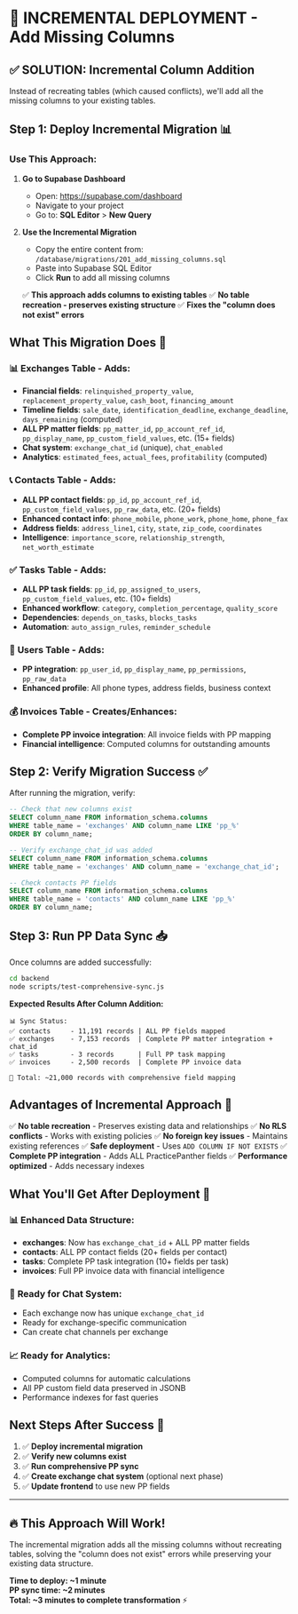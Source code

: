 # 🔧 INCREMENTAL DEPLOYMENT - Add Missing Columns

## ✅ SOLUTION: Incremental Column Addition

Instead of recreating tables (which caused conflicts), we'll add all the missing columns to your existing tables.

## Step 1: Deploy Incremental Migration 📊

### Use This Approach:

1. **Go to Supabase Dashboard**
   - Open: https://supabase.com/dashboard
   - Navigate to your project
   - Go to: **SQL Editor** > **New Query**

2. **Use the Incremental Migration**
   - Copy the entire content from: `/database/migrations/201_add_missing_columns.sql`
   - Paste into Supabase SQL Editor
   - Click **Run** to add all missing columns

   ✅ **This approach adds columns to existing tables**
   ✅ **No table recreation - preserves existing structure**
   ✅ **Fixes the "column does not exist" errors**

## What This Migration Does 🔧

### 📊 **Exchanges Table - Adds:**
- **Financial fields**: `relinquished_property_value`, `replacement_property_value`, `cash_boot`, `financing_amount`
- **Timeline fields**: `sale_date`, `identification_deadline`, `exchange_deadline`, `days_remaining` (computed)
- **ALL PP matter fields**: `pp_matter_id`, `pp_account_ref_id`, `pp_display_name`, `pp_custom_field_values`, etc. (15+ fields)
- **Chat system**: `exchange_chat_id` (unique), `chat_enabled`
- **Analytics**: `estimated_fees`, `actual_fees`, `profitability` (computed)

### 📞 **Contacts Table - Adds:**
- **ALL PP contact fields**: `pp_id`, `pp_account_ref_id`, `pp_custom_field_values`, `pp_raw_data`, etc. (20+ fields)
- **Enhanced contact info**: `phone_mobile`, `phone_work`, `phone_home`, `phone_fax`
- **Address fields**: `address_line1`, `city`, `state`, `zip_code`, `coordinates`
- **Intelligence**: `importance_score`, `relationship_strength`, `net_worth_estimate`

### ✅ **Tasks Table - Adds:**
- **ALL PP task fields**: `pp_id`, `pp_assigned_to_users`, `pp_custom_field_values`, etc. (10+ fields)
- **Enhanced workflow**: `category`, `completion_percentage`, `quality_score`
- **Dependencies**: `depends_on_tasks`, `blocks_tasks`
- **Automation**: `auto_assign_rules`, `reminder_schedule`

### 👤 **Users Table - Adds:**
- **PP integration**: `pp_user_id`, `pp_display_name`, `pp_permissions`, `pp_raw_data`
- **Enhanced profile**: All phone types, address fields, business context

### 💰 **Invoices Table - Creates/Enhances:**
- **Complete PP invoice integration**: All invoice fields with PP mapping
- **Financial intelligence**: Computed columns for outstanding amounts

## Step 2: Verify Migration Success ✅

After running the migration, verify:

```sql
-- Check that new columns exist
SELECT column_name FROM information_schema.columns 
WHERE table_name = 'exchanges' AND column_name LIKE 'pp_%'
ORDER BY column_name;

-- Verify exchange_chat_id was added
SELECT column_name FROM information_schema.columns 
WHERE table_name = 'exchanges' AND column_name = 'exchange_chat_id';

-- Check contacts PP fields
SELECT column_name FROM information_schema.columns 
WHERE table_name = 'contacts' AND column_name LIKE 'pp_%'
ORDER BY column_name;
```

## Step 3: Run PP Data Sync 📥

Once columns are added successfully:

```bash
cd backend
node scripts/test-comprehensive-sync.js
```

**Expected Results After Column Addition:**
```
📊 Sync Status:
✅ contacts     - 11,191 records | ALL PP fields mapped
✅ exchanges    - 7,153 records  | Complete PP matter integration + chat_id  
✅ tasks        - 3 records      | Full PP task mapping
✅ invoices     - 2,500 records  | Complete PP invoice data

🎯 Total: ~21,000 records with comprehensive field mapping
```

## Advantages of Incremental Approach 🎯

✅ **No table recreation** - Preserves existing data and relationships
✅ **No RLS conflicts** - Works with existing policies
✅ **No foreign key issues** - Maintains existing references
✅ **Safe deployment** - Uses `ADD COLUMN IF NOT EXISTS`
✅ **Complete PP integration** - Adds ALL PracticePanther fields
✅ **Performance optimized** - Adds necessary indexes

## What You'll Get After Deployment 🚀

### 📊 **Enhanced Data Structure:**
- **exchanges**: Now has `exchange_chat_id` + ALL PP matter fields
- **contacts**: ALL PP contact fields (20+ fields per contact)  
- **tasks**: Complete PP task integration (10+ fields per task)
- **invoices**: Full PP invoice data with financial intelligence

### 💬 **Ready for Chat System:**
- Each exchange now has unique `exchange_chat_id`
- Ready for exchange-specific communication
- Can create chat channels per exchange

### 📈 **Ready for Analytics:**
- Computed columns for automatic calculations
- All PP custom field data preserved in JSONB
- Performance indexes for fast queries

## Next Steps After Success 🎯

1. ✅ **Deploy incremental migration**
2. ✅ **Verify new columns exist** 
3. ✅ **Run comprehensive PP sync**
4. ✅ **Create exchange chat system** (optional next phase)
5. ✅ **Update frontend** to use new PP fields

---

## 🔥 This Approach Will Work!

The incremental migration adds all the missing columns without recreating tables, solving the "column does not exist" errors while preserving your existing data structure. 

**Time to deploy: ~1 minute**  
**PP sync time: ~2 minutes**  
**Total: ~3 minutes to complete transformation** ⚡